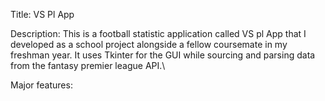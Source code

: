 Title: VS Pl App

Description:  This is a football statistic application called VS pl App that I developed as a school project alongside a fellow coursemate in my freshman year. 
It uses Tkinter for the GUI while sourcing and parsing data from the fantasy premier league API.\

Major features:
